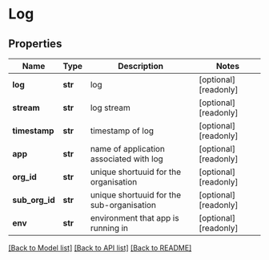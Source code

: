 # Log

## Properties
Name | Type | Description | Notes
------------ | ------------- | ------------- | -------------
**log** | **str** | log | [optional] [readonly] 
**stream** | **str** | log stream | [optional] [readonly] 
**timestamp** | **str** | timestamp of log | [optional] [readonly] 
**app** | **str** | name of application associated with log | [optional] [readonly] 
**org_id** | **str** | unique shortuuid for the  organisation | [optional] [readonly] 
**sub_org_id** | **str** | unique shortuuid for the sub-organisation | [optional] [readonly] 
**env** | **str** | environment that app is running in | [optional] [readonly] 

[[Back to Model list]](../README.md#documentation-for-models) [[Back to API list]](../README.md#documentation-for-api-endpoints) [[Back to README]](../README.md)


